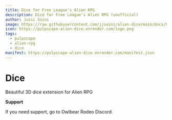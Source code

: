```yaml
---
title: Dice for Free League's Alien RPG
description: Dice for Free League's Alien RPG (unofficial)
author: Jussi Soini
image: https://raw.githubusercontent.com/jjsoini/alien-dice/main/docs/header.jpg
icon: https://pulpscape-alien-dice.onrender.com/logo.png
tags:
  - pulpscape
  - alien-rpg
  - dice
manifest: https://pulpscape-alien-dice.onrender.com/manifest.json
---
```


# Dice

Beautiful 3D dice extension for Alien RPG

**Support**

If you need support, go to Owlbear Rodeo Discord.

